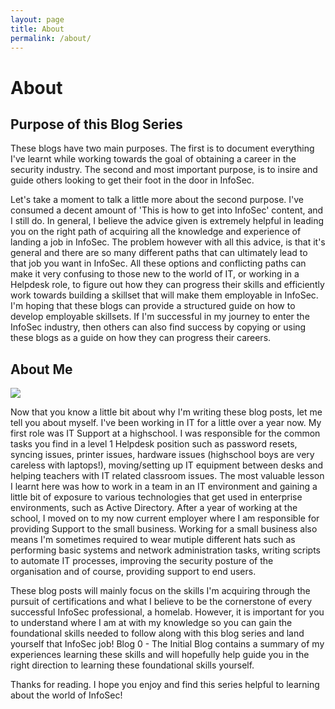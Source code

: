 ```yaml
---
layout: page
title: About
permalink: /about/
---
```

# About

## Purpose of this Blog Series
These blogs have two main purposes.
The first is to document everything I've learnt while working towards the goal of obtaining a career in the security industry. 
The second and most important purpose, is to insire and guide others looking to get their foot in the door in InfoSec. 

Let's take a moment to talk a little more about the second purpose. I've consumed a decent amount of 'This is how to get into InfoSec' content, and I still do. In general, I believe the advice given is extremely helpful in leading you on the right path of acquiring all the knowledge and experience of landing a job in InfoSec. The problem however with all this advice, is that it's general and there are so many different paths that can ultimately lead to that job you want in InfoSec. All these options and conflicting paths can make it very confusing to those new to the world of IT, or working in a Helpdesk role, to figure out how they can progress their skills and efficiently work towards building a skillset that will make them employable in InfoSec. I'm hoping that these blogs can provide a structured guide on how to develop employable skillsets. If I'm successful in my journey to enter the InfoSec industry, then others can also find success by copying or using these blogs as a guide on how they can progress their careers. 

## About Me


![](../profile.png)


Now that you know a little bit about why I'm writing these blog posts, let me tell you about myself. 
I've been working in IT for a little over a year now. My first role was IT Support at a highschool. I was responsible for the common tasks you find in a level 1 Helpdesk position such as password resets, syncing issues, printer issues, hardware issues (highschool boys are very careless with laptops!), moving/setting up IT equipment between desks and helping teachers with IT related classroom issues. The most valuable lesson I learnt here was how to work in a team in an IT environment and gaining a little bit of exposure to various technologies that get used in enterprise environments, such as Active Directory. 
After a year of working at the school, I moved on to my now current employer where I am responsible for providing Support to the small business. Working for a small business also means I'm sometimes required to wear mutiple different hats such as performing basic systems and network administration tasks, writing scripts to automate IT processes, improving the security posture of the organisation and of course, providing support to end users. 

These blog posts will mainly focus on the skills I'm acquiring through the pursuit of certifications and what I believe to be the cornerstone of every successful InfoSec professional, a homelab. However, it is important for you to understand where I am at with my knowledge so you can gain the foundational skills needed to follow along with this blog series and land yourself that InfoSec job! Blog 0 - The Initial Blog contains a summary of my experiences learning these skills and will hopefully help guide you in the right direction to learning these foundational skills yourself.

Thanks for reading. I hope you enjoy and find this series helpful to learning about the world of InfoSec!
